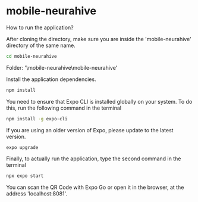 # mobile-neurahive
How to run the application?

After cloning the directory, make sure you are inside the 'mobile-neurahive' directory of the same name.

```bash
cd mobile-neurahive
```

Folder: '\mobile-neurahive\mobile-neurahive'

Install the application dependencies.

```bash
npm install
```

You need to ensure that Expo CLI is installed globally on your system. To do this, run the following command in the terminal
   
```bash
npm install -g expo-cli
```

If you are using an older version of Expo, please update to the latest version.

```bash
expo upgrade
```

Finally, to actually run the application, type the second command in the terminal

```bash
npx expo start
```

You can scan the QR Code with Expo Go or open it in the browser, at the address 'localhost:8081'.
